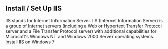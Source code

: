 ## Install / Set Up IIS
IIS stands for Internet Information Server. IIS (Internet Information Server) is a group of Internet servers (including a Web or Hypertext Transfer Protocol server and a File Transfer Protocol server) with additional capabilities for Microsoft's Windows NT and Windows 2000 Server operating systems.
Install IIS on Windows 7

